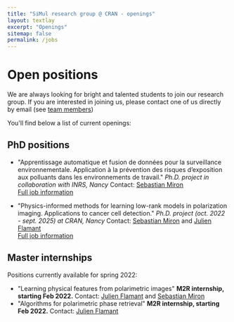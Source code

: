 ```yaml
---
title: "SiMul research group @ CRAN - openings"
layout: textlay
excerpt: "Openings"
sitemap: false
permalink: /jobs
---
```


# Open positions

We are always looking for bright and talented students to join our research group.
If you are interested in joining us, please contact one of us directly by email (see [team members](team/))

You'll find below a list of current openings:

## PhD positions

* "Apprentissage automatique et fusion de données pour la surveillance environnementale. Application à la prévention des risques d’exposition aux polluants dans les environnements de travail."
*Ph.D. project in collaboration with INRS, Nancy*
Contact: [Sebastian Miron](mailto:sebastian.miron@univ-lorraine.fr)<br />
<a href="/assets/jobs/SujetThese_Apprentissage_automatique.pdf">Full job information <span class="fa fa-file-pdf-o"></span></a>

* "Physics-informed methods for learning low-rank models in polarization imaging. Applications to cancer cell detection."
*Ph.D. project (oct. 2022 - sept. 2025) at CRAN,  Nancy*
Contact: [Sebastian Miron](mailto:sebastian.miron@univ-lorraine.fr)  and [Julien Flamant](mailto:julien.flamant@univ-lorraine.fr)<br />
<a href="/assets/jobs/Phd_lowrankPolarization.pdf">Full job information <span class="fa fa-file-pdf-o"></span></a>


## Master internships
Positions currently available for spring 2022:
* "Learning physical features from polarimetric images"  **M2R internship, starting Feb 2022.**
Contact: [Julien Flamant](mailto:julien.flamant@univ-lorraine.fr) and [Sebastian Miron](mailto:sebastian.miron@univ-lorraine.fr)
* "Algorithms for polarimetric phase retrieval" **M2R internship, starting Feb 2022.**
Contact: [Julien Flamant](mailto:julien.flamant@univ-lorraine.fr)
